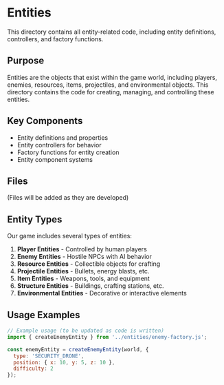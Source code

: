 # Entities

This directory contains all entity-related code, including entity definitions, controllers, and factory functions.

## Purpose

Entities are the objects that exist within the game world, including players, enemies, resources, items, projectiles, and environmental objects. This directory contains the code for creating, managing, and controlling these entities.

## Key Components

- Entity definitions and properties
- Entity controllers for behavior
- Factory functions for entity creation
- Entity component systems

## Files

(Files will be added as they are developed)

## Entity Types

Our game includes several types of entities:

1. **Player Entities** - Controlled by human players
2. **Enemy Entities** - Hostile NPCs with AI behavior
3. **Resource Entities** - Collectible objects for crafting
4. **Projectile Entities** - Bullets, energy blasts, etc.
5. **Item Entities** - Weapons, tools, and equipment
6. **Structure Entities** - Buildings, crafting stations, etc.
7. **Environmental Entities** - Decorative or interactive elements

## Usage Examples

```javascript
// Example usage (to be updated as code is written)
import { createEnemyEntity } from '../entities/enemy-factory.js';

const enemyEntity = createEnemyEntity(world, {
  type: 'SECURITY_DRONE',
  position: { x: 10, y: 5, z: 10 },
  difficulty: 2
});
```
